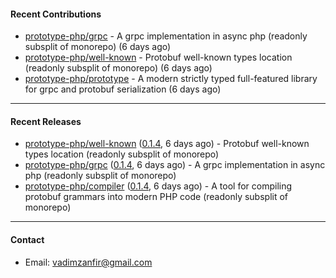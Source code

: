 #### Recent Contributions

- [prototype-php/grpc](https://github.com/prototype-php/grpc) - A grpc implementation in async php (readonly subsplit of monorepo)  (6 days ago)
- [prototype-php/well-known](https://github.com/prototype-php/well-known) - Protobuf well-known types location (readonly subsplit of monorepo) (6 days ago)
- [prototype-php/prototype](https://github.com/prototype-php/prototype) - A modern strictly typed full-featured library for grpc and protobuf serialization (6 days ago)

---

#### Recent Releases

- [prototype-php/well-known](https://github.com/prototype-php/well-known) ([0.1.4](https://github.com/prototype-php/well-known/releases/tag/0.1.4), 6 days ago) - Protobuf well-known types location (readonly subsplit of monorepo)
- [prototype-php/grpc](https://github.com/prototype-php/grpc) ([0.1.4](https://github.com/prototype-php/grpc/releases/tag/0.1.4), 6 days ago) - A grpc implementation in async php (readonly subsplit of monorepo) 
- [prototype-php/compiler](https://github.com/prototype-php/compiler) ([0.1.4](https://github.com/prototype-php/compiler/releases/tag/0.1.4), 6 days ago) - A tool for compiling protobuf grammars into modern PHP code (readonly subsplit of monorepo)

---

#### Contact

- Email: [vadimzanfir@gmail.com](mailto://vadimzanfir@gmail.com)
